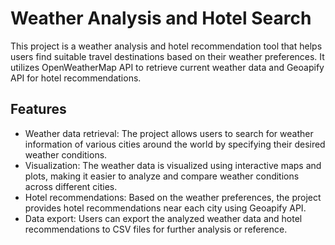 # Weather Analysis and Hotel Search

This project is a weather analysis and hotel recommendation tool that helps users find suitable travel destinations based on their weather preferences. It utilizes OpenWeatherMap API to retrieve current weather data and Geoapify API for hotel recommendations.

## Features

- Weather data retrieval: The project allows users to search for weather information of various cities around the world by specifying their desired weather conditions.
- Visualization: The weather data is visualized using interactive maps and plots, making it easier to analyze and compare weather conditions across different cities.
- Hotel recommendations: Based on the weather preferences, the project provides hotel recommendations near each city using Geoapify API.
- Data export: Users can export the analyzed weather data and hotel recommendations to CSV files for further analysis or reference.
